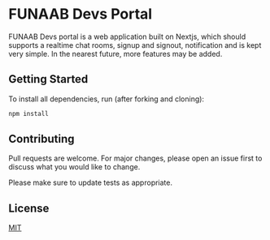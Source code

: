 # FUNAAB Devs Portal

FUNAAB Devs portal is a web application built on Nextjs, which should supports a realtime chat rooms, signup and signout, notification and is kept very simple. In the nearest future, more features may be added.

## Getting Started

To install all dependencies, run (after forking and cloning):

```bash
npm install
```

## Contributing

Pull requests are welcome. For major changes, please open an issue first
to discuss what you would like to change.

Please make sure to update tests as appropriate.

## License

[MIT](https://choosealicense.com/licenses/mit/)
